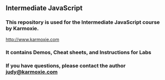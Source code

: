 ## Intermediate JavaScript

### This repository is used for the Intermediate JavaScript course by Karmoxie.
http://www.karmoxie.com

### It contains Demos, Cheat sheets, and Instructions for Labs

### If you have questions, please contact the author judy@karmoxie.com
